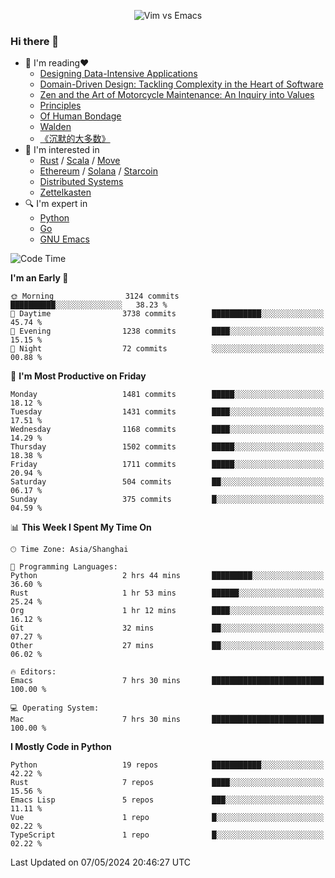 <p align="center">
    <img src="https://gist.githubusercontent.com/coldnight/e696baffb094e71c96cb302118878eae/raw/40ea5053a6f66cc65f90f437e4173497da225958/banner.gif" alt="Vim vs Emacs" />
</p>

### Hi there 👋

- 📖 I'm reading❤️
    + [Designing Data-Intensive Applications](https://www.oreilly.com/library/view/designing-data-intensive-applications/9781491903063/)
    + [Domain-Driven Design: Tackling Complexity in the Heart of Software](https://www.dddcommunity.org/book/evans_2003/)
    + [Zen and the Art of Motorcycle Maintenance: An Inquiry into Values](https://en.wikipedia.org/wiki/Zen_and_the_Art_of_Motorcycle_Maintenance)
    + [Principles](https://www.principles.com/)
    + [Of Human Bondage](https://en.wikipedia.org/wiki/Of_Human_Bondage)
    + [Walden](https://en.wikipedia.org/wiki/Walden)
    + [《沉默的大多数》](https://en.wikipedia.org/wiki/Silent_majority)
- 🌱 I'm interested in
    + [Rust](https://www.rust-lang.org/) / [Scala](https://www.scala-lang.org/) / [Move](https://github.com/move-language/move/)
    + [Ethereum](https://ethereum.org/en/) / [Solana](https://solana.com/) / [Starcoin](https://github.com/starcoinorg/starcoin)
	+ [Distributed Systems](https://www.linuxzen.com/notes/topics/20200320174417_%E5%88%86%E5%B8%83%E5%BC%8F/)
	+ [Zettelkasten](https://www.linuxzen.com/notes/notes/20220120080920-slip_box/)
- 🔍 I'm expert in
    + [Python](https://www.python.org/)
    + [Go](https://go.dev/)
    + [GNU Emacs](https://www.gnu.org/software/emacs/)

<!--START_SECTION:waka-->
![Code Time](http://img.shields.io/badge/Code%20Time-2%2C859%20hrs%205%20mins-blue)

**I'm an Early 🐤** 

```text
🌞 Morning                3124 commits        ██████████░░░░░░░░░░░░░░░   38.23 % 
🌆 Daytime                3738 commits        ███████████░░░░░░░░░░░░░░   45.74 % 
🌃 Evening                1238 commits        ████░░░░░░░░░░░░░░░░░░░░░   15.15 % 
🌙 Night                  72 commits          ░░░░░░░░░░░░░░░░░░░░░░░░░   00.88 % 
```
📅 **I'm Most Productive on Friday** 

```text
Monday                   1481 commits        █████░░░░░░░░░░░░░░░░░░░░   18.12 % 
Tuesday                  1431 commits        ████░░░░░░░░░░░░░░░░░░░░░   17.51 % 
Wednesday                1168 commits        ████░░░░░░░░░░░░░░░░░░░░░   14.29 % 
Thursday                 1502 commits        █████░░░░░░░░░░░░░░░░░░░░   18.38 % 
Friday                   1711 commits        █████░░░░░░░░░░░░░░░░░░░░   20.94 % 
Saturday                 504 commits         ██░░░░░░░░░░░░░░░░░░░░░░░   06.17 % 
Sunday                   375 commits         █░░░░░░░░░░░░░░░░░░░░░░░░   04.59 % 
```


📊 **This Week I Spent My Time On** 

```text
🕑︎ Time Zone: Asia/Shanghai

💬 Programming Languages: 
Python                   2 hrs 44 mins       █████████░░░░░░░░░░░░░░░░   36.60 % 
Rust                     1 hr 53 mins        ██████░░░░░░░░░░░░░░░░░░░   25.24 % 
Org                      1 hr 12 mins        ████░░░░░░░░░░░░░░░░░░░░░   16.12 % 
Git                      32 mins             ██░░░░░░░░░░░░░░░░░░░░░░░   07.27 % 
Other                    27 mins             ██░░░░░░░░░░░░░░░░░░░░░░░   06.02 % 

🔥 Editors: 
Emacs                    7 hrs 30 mins       █████████████████████████   100.00 % 

💻 Operating System: 
Mac                      7 hrs 30 mins       █████████████████████████   100.00 % 
```

**I Mostly Code in Python** 

```text
Python                   19 repos            ███████████░░░░░░░░░░░░░░   42.22 % 
Rust                     7 repos             ████░░░░░░░░░░░░░░░░░░░░░   15.56 % 
Emacs Lisp               5 repos             ███░░░░░░░░░░░░░░░░░░░░░░   11.11 % 
Vue                      1 repo              █░░░░░░░░░░░░░░░░░░░░░░░░   02.22 % 
TypeScript               1 repo              █░░░░░░░░░░░░░░░░░░░░░░░░   02.22 % 
```




 Last Updated on 07/05/2024 20:46:27 UTC
<!--END_SECTION:waka-->
